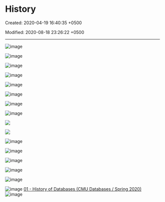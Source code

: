 # History

Created: 2020-04-19 16:40:35 +0500

Modified: 2020-08-18 23:26:22 +0500

---

![image](media/History-image1.png)

![image](media/History-image2.png)

![image](media/History-image3.png)

![image](media/History-image4.png)

![image](media/History-image5.png)

![image](media/History-image6.png)

![image](media/History-image7.png)

![image](media/History-image8.png)

![](media/History-image9.png)

![](media/History-image10.png)

![image](media/History-image11.png)

![image](media/History-image12.png)

![image](media/History-image13.png)

![image](media/History-image14.png)

![image](media/History-image15.png)

![image](media/History-image16.png)
[01 - History of Databases (CMU Databases / Spring 2020)](https://www.youtube.com/watch?v=SdW5RKUboKc)
![image](media/History-image17.jpg)